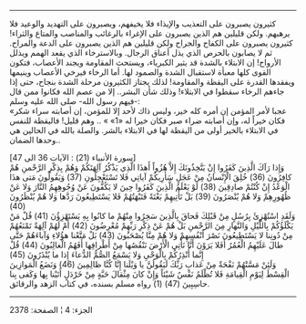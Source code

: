 ------------------------------------------------------------------------

كثيرون يصبرون على التعذيب والإيذاء فلا يخيفهم، ويصبرون على التهديد
والوعيد فلا يرهبهم. ولكن قليلين هم الذين يصبرون على الإغراء بالرغائب
والمناصب والمتاع والثراء! كثيرون يصبرون على الكفاح والجراح ولكن قليلين
هم الذين يصبرون على الدعة والمراح. ثم لا يصابون بالحرص الذي يذل أعناق
الرجال. وبالاسترخاء الذي يقعد الهمم ويذلل الأرواح! إن الابتلاء بالشدة قد
يثير الكبرياء، ويستحث المقاومة ويجند الأعصاب، فتكون القوى كلها معبأة
لاستقبال الشدة والصمود لها. أما الرخاء فيرخي الأعصاب وينيمها ويفقدها
القدرة على اليقظة والمقاومة! لذلك يجتاز الكثيرون مرحلة الشدة بنجاح، حتى
إذا جاءهم الرخاء سقطوا في الابتلاء! وذلك شأن البشر.. إلا من عصم الله
فكانوا ممن قال فيهم رسول الله- صلى الله عليه وسلم-:  
«عجبا لأمر المؤمن إن أمره كله خير، وليس ذاك لأحد إلا للمؤمن، إن أصابته
سراء شكر فكان خيراً له، وإن أصابته ضراء صبر فكان خيرا له «1» » .. وهم
قليل! فاليقظة للنفس في الابتلاء بالخير أولى من اليقظة لها في الابتلاء
بالشر. والصلة بالله في الحالين هي وحدها الضمان..  
  
\[سورة الأنبياء (21) : الآيات 36 الى 47\]  
وَإِذا رَآكَ الَّذِينَ كَفَرُوا إِنْ يَتَّخِذُونَكَ إِلاَّ هُزُواً أَهذَا الَّذِي يَذْكُرُ آلِهَتَكُمْ وَهُمْ بِذِكْرِ
الرَّحْمنِ هُمْ كافِرُونَ (36) خُلِقَ الْإِنْسانُ مِنْ عَجَلٍ سَأُرِيكُمْ آياتِي فَلا تَسْتَعْجِلُونِ (37)
وَيَقُولُونَ مَتى هذَا الْوَعْدُ إِنْ كُنْتُمْ صادِقِينَ (38) لَوْ يَعْلَمُ الَّذِينَ كَفَرُوا حِينَ لا
يَكُفُّونَ عَنْ وُجُوهِهِمُ النَّارَ وَلا عَنْ ظُهُورِهِمْ وَلا هُمْ يُنْصَرُونَ (39) بَلْ تَأْتِيهِمْ بَغْتَةً
فَتَبْهَتُهُمْ فَلا يَسْتَطِيعُونَ رَدَّها وَلا هُمْ يُنْظَرُونَ (40)  
وَلَقَدِ اسْتُهْزِئَ بِرُسُلٍ مِنْ قَبْلِكَ فَحاقَ بِالَّذِينَ سَخِرُوا مِنْهُمْ ما كانُوا بِهِ يَسْتَهْزِؤُنَ (41)
قُلْ مَنْ يَكْلَؤُكُمْ بِاللَّيْلِ وَالنَّهارِ مِنَ الرَّحْمنِ بَلْ هُمْ عَنْ ذِكْرِ رَبِّهِمْ مُعْرِضُونَ (42) أَمْ
لَهُمْ آلِهَةٌ تَمْنَعُهُمْ مِنْ دُونِنا لا يَسْتَطِيعُونَ نَصْرَ أَنْفُسِهِمْ وَلا هُمْ مِنَّا يُصْحَبُونَ (43)
بَلْ مَتَّعْنا هؤُلاءِ وَآباءَهُمْ حَتَّى طالَ عَلَيْهِمُ الْعُمُرُ أَفَلا يَرَوْنَ أَنَّا نَأْتِي الْأَرْضَ
نَنْقُصُها مِنْ أَطْرافِها أَفَهُمُ الْغالِبُونَ (44) قُلْ إِنَّما أُنْذِرُكُمْ بِالْوَحْيِ وَلا يَسْمَعُ الصُّمُّ
الدُّعاءَ إِذا ما يُنْذَرُونَ (45)  
وَلَئِنْ مَسَّتْهُمْ نَفْحَةٌ مِنْ عَذابِ رَبِّكَ لَيَقُولُنَّ يا وَيْلَنا إِنَّا كُنَّا ظالِمِينَ (46) وَنَضَعُ
الْمَوازِينَ الْقِسْطَ لِيَوْمِ الْقِيامَةِ فَلا تُظْلَمُ نَفْسٌ شَيْئاً وَإِنْ كانَ مِثْقالَ حَبَّةٍ مِنْ خَرْدَلٍ
أَتَيْنا بِها وَكَفى بِنا حاسِبِينَ (47) (1) رواه مسلم بسنده، في كتاب الزهد
والرقائق.

------------------------------------------------------------------------

الجزء: 4 ¦ الصفحة: 2378
